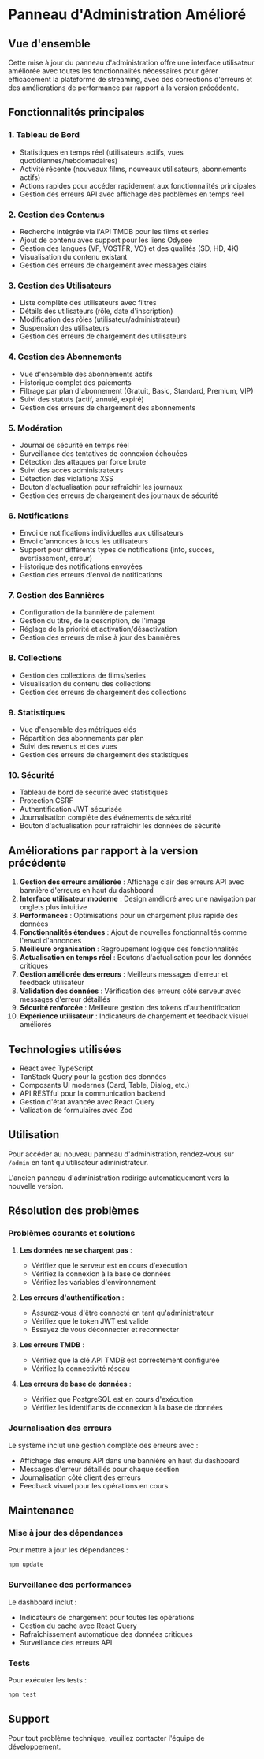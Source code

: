 # Panneau d'Administration Amélioré

## Vue d'ensemble

Cette mise à jour du panneau d'administration offre une interface utilisateur améliorée avec toutes les fonctionnalités nécessaires pour gérer efficacement la plateforme de streaming, avec des corrections d'erreurs et des améliorations de performance par rapport à la version précédente.

## Fonctionnalités principales

### 1. Tableau de Bord
- Statistiques en temps réel (utilisateurs actifs, vues quotidiennes/hebdomadaires)
- Activité récente (nouveaux films, nouveaux utilisateurs, abonnements actifs)
- Actions rapides pour accéder rapidement aux fonctionnalités principales
- Gestion des erreurs API avec affichage des problèmes en temps réel

### 2. Gestion des Contenus
- Recherche intégrée via l'API TMDB pour les films et séries
- Ajout de contenu avec support pour les liens Odysee
- Gestion des langues (VF, VOSTFR, VO) et des qualités (SD, HD, 4K)
- Visualisation du contenu existant
- Gestion des erreurs de chargement avec messages clairs

### 3. Gestion des Utilisateurs
- Liste complète des utilisateurs avec filtres
- Détails des utilisateurs (rôle, date d'inscription)
- Modification des rôles (utilisateur/administrateur)
- Suspension des utilisateurs
- Gestion des erreurs de chargement des utilisateurs

### 4. Gestion des Abonnements
- Vue d'ensemble des abonnements actifs
- Historique complet des paiements
- Filtrage par plan d'abonnement (Gratuit, Basic, Standard, Premium, VIP)
- Suivi des statuts (actif, annulé, expiré)
- Gestion des erreurs de chargement des abonnements

### 5. Modération
- Journal de sécurité en temps réel
- Surveillance des tentatives de connexion échouées
- Détection des attaques par force brute
- Suivi des accès administrateurs
- Détection des violations XSS
- Bouton d'actualisation pour rafraîchir les journaux
- Gestion des erreurs de chargement des journaux de sécurité

### 6. Notifications
- Envoi de notifications individuelles aux utilisateurs
- Envoi d'annonces à tous les utilisateurs
- Support pour différents types de notifications (info, succès, avertissement, erreur)
- Historique des notifications envoyées
- Gestion des erreurs d'envoi de notifications

### 7. Gestion des Bannières
- Configuration de la bannière de paiement
- Gestion du titre, de la description, de l'image
- Réglage de la priorité et activation/désactivation
- Gestion des erreurs de mise à jour des bannières

### 8. Collections
- Gestion des collections de films/séries
- Visualisation du contenu des collections
- Gestion des erreurs de chargement des collections

### 9. Statistiques
- Vue d'ensemble des métriques clés
- Répartition des abonnements par plan
- Suivi des revenus et des vues
- Gestion des erreurs de chargement des statistiques

### 10. Sécurité
- Tableau de bord de sécurité avec statistiques
- Protection CSRF
- Authentification JWT sécurisée
- Journalisation complète des événements de sécurité
- Bouton d'actualisation pour rafraîchir les données de sécurité

## Améliorations par rapport à la version précédente

1. **Gestion des erreurs améliorée** : Affichage clair des erreurs API avec bannière d'erreurs en haut du dashboard
2. **Interface utilisateur moderne** : Design amélioré avec une navigation par onglets plus intuitive
3. **Performances** : Optimisations pour un chargement plus rapide des données
4. **Fonctionnalités étendues** : Ajout de nouvelles fonctionnalités comme l'envoi d'annonces
5. **Meilleure organisation** : Regroupement logique des fonctionnalités
6. **Actualisation en temps réel** : Boutons d'actualisation pour les données critiques
7. **Gestion améliorée des erreurs** : Meilleurs messages d'erreur et feedback utilisateur
8. **Validation des données** : Vérification des erreurs côté serveur avec messages d'erreur détaillés
9. **Sécurité renforcée** : Meilleure gestion des tokens d'authentification
10. **Expérience utilisateur** : Indicateurs de chargement et feedback visuel améliorés

## Technologies utilisées

- React avec TypeScript
- TanStack Query pour la gestion des données
- Composants UI modernes (Card, Table, Dialog, etc.)
- API RESTful pour la communication backend
- Gestion d'état avancée avec React Query
- Validation de formulaires avec Zod

## Utilisation

Pour accéder au nouveau panneau d'administration, rendez-vous sur `/admin` en tant qu'utilisateur administrateur.

L'ancien panneau d'administration redirige automatiquement vers la nouvelle version.

## Résolution des problèmes

### Problèmes courants et solutions

1. **Les données ne se chargent pas** :
   - Vérifiez que le serveur est en cours d'exécution
   - Vérifiez la connexion à la base de données
   - Vérifiez les variables d'environnement

2. **Les erreurs d'authentification** :
   - Assurez-vous d'être connecté en tant qu'administrateur
   - Vérifiez que le token JWT est valide
   - Essayez de vous déconnecter et reconnecter

3. **Les erreurs TMDB** :
   - Vérifiez que la clé API TMDB est correctement configurée
   - Vérifiez la connectivité réseau

4. **Les erreurs de base de données** :
   - Vérifiez que PostgreSQL est en cours d'exécution
   - Vérifiez les identifiants de connexion à la base de données

### Journalisation des erreurs

Le système inclut une gestion complète des erreurs avec :
- Affichage des erreurs API dans une bannière en haut du dashboard
- Messages d'erreur détaillés pour chaque section
- Journalisation côté client des erreurs
- Feedback visuel pour les opérations en cours

## Maintenance

### Mise à jour des dépendances

Pour mettre à jour les dépendances :
```bash
npm update
```

### Surveillance des performances

Le dashboard inclut :
- Indicateurs de chargement pour toutes les opérations
- Gestion du cache avec React Query
- Rafraîchissement automatique des données critiques
- Surveillance des erreurs API

### Tests

Pour exécuter les tests :
```bash
npm test
```

## Support

Pour tout problème technique, veuillez contacter l'équipe de développement.